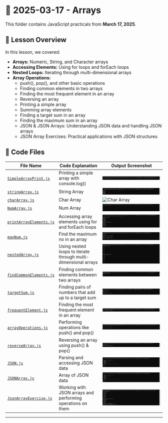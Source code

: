# 📅 2025-03-17 - Arrays

This folder contains JavaScript practicals from **March 17, 2025**.

## 📜 Lesson Overview  
In this lesson, we covered:
- **Arrays:** Numeric, String, and Character arrays
- **Accessing Elements:** Using for loops and forEach loops
- **Nested Loops:** Iterating through multi-dimensional arrays
- **Array Operations:**
    - push(), pop(), and other basic operations
    - Finding common elements in two arrays
    - Finding the most frequent element in an array
    - Reversing an array
    - Printing a simple array
    - Summing array elements
    - Finding a target sum in an array
    - Finding the maximum sum in an array
    - JSON & JSON Arrays: Understanding JSON data and handling JSON arrays
    - JSON Array Exercises: Practical applications with JSON structures


## 📂 Code Files

| File Name   | Code Explanation | Output Screenshot |
|------------|-----------------|------------------|
| [`SimpleArrayPrint.js`](./Codes/SimpleArrayPrint.js) | Printing a simple array with console.log() | ![Array Print](./Outputs/SimpleArrayPrint.png) |
| [`stringArray.js`](./Codes/stringArray.js) | String Array | ![String Array](./Outputs/stringArray.png) |	
| [`charArray.js`](./Codes/charArray.js) | Char Array | ![Char Array](./Outputs/charArray.png) |
| [`NumArray.js`](./Codes/NumArray.js) | Num Array | ![Num Array](./Outputs/NumArray.png) |
| [`printArrayElements.js`](./Codes/printArrayElements.js) | Accessing array elements using for and forEach loops | ![Print Array Elements](./Outputs/printArrayElements.png) |	
| [`maxNum.js`](./Codes/maxNum.js) | Find the maximum no in an array | ![Max Num](./Outputs/maxNum.png) |	
| [`nestedArray.js`](./Codes/nestedArray.js) | Using nested loops to iterate through multi-dimensional arrays | ![Nested Array](./Outputs/nestedArray.png) |	
| [`findCommonElements.js`](./Codes/findCommonElements.js) | Finding common elements between two arrays	 | ![Common Elements](./Outputs/findCommonElements.png) |	
| [`targetSum.js`](./Codes/targetSum.js) | Finding pairs of numbers that add up to a target sum | ![Target Sum](./Outputs/targetSum.png)|	
| [`frequentElement.js`](./Codes/frequentElement.js) | Finding the most frequent element in an array | ![Frequent Element](./Outputs/frequentElement.png) |
| [`arrayOperations.js`](./Codes/arrayOperations.js) | Performing operations like push() and pop() | ![Array Operations](./Outputs/arrayOperations.png) |
| [`reverseArray.js`](./Codes/reverseArray.js) | Reversing an array using push() & pop()| ![Reverse Array](./Outputs/reverseArray.png) |
| [`JSON.js`](./Codes/JSON.js) | Parsing and accessing JSON data | ![JSON](./Outputs/JSON.png) |
| [`JSONArray.js`](./Codes/JSONArray.js) | Array of JSON data | ![JSON Array](./Outputs/JSON.png) |
| [`JsonArrayExercise.js`](./Codes/JsonArrayExercise.js) | Working with JSON arrays and performing operations on them	 | ![JSON Array](./Outputs/JsonArrayExercise.png) |

---



